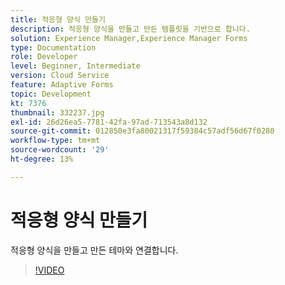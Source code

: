 ```yaml
---
title: 적응형 양식 만들기
description: 적응형 양식을 만들고 만든 템플릿을 기반으로 합니다.
solution: Experience Manager,Experience Manager Forms
type: Documentation
role: Developer
level: Beginner, Intermediate
version: Cloud Service
feature: Adaptive Forms
topic: Development
kt: 7376
thumbnail: 332237.jpg
exl-id: 26d26ea5-7781-42fa-97ad-713543a8d132
source-git-commit: 012850e3fa80021317f59384c57adf56d67f0280
workflow-type: tm+mt
source-wordcount: '29'
ht-degree: 13%

---
```


# 적응형 양식 만들기

적응형 양식을 만들고 만든 테마와 연결합니다.

>[!VIDEO](https://video.tv.adobe.com/v/332237?quality=12&learn=on)
